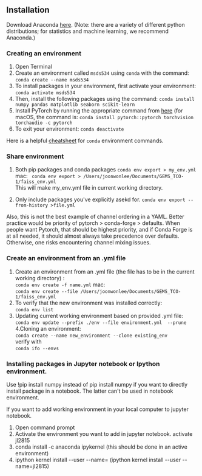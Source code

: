 ## Installation
Download Anaconda [here](https://www.anaconda.com/download).
(Note: there are a variety of different python distributions; for statistics and machine learning, we recommend Anaconda.)

### Creating an environment 

1. Open Terminal
2. Create an environment called `msds534` using `conda` with the command:
   ```conda create --name msds534```
3. To install packages in your environment, first activate your environment:
   ```conda activate msds534```
4. Then, install the following packages using the command:
   ```conda install numpy pandas matplotlib seaborn scikit-learn``` 
5. Install PyTorch by running the appropriate command from [here](https://pytorch.org) (for macOS, the command is: `conda install pytorch::pytorch torchvision torchaudio -c pytorch`
6. To exit your environment:
   ```conda deactivate```

Here is a helpful [cheatsheet](https://conda.io/projects/conda/en/latest/user-guide/tasks/manage-environments.html) for `conda` environment commands.

### Share environment
1. Both pip packages and conda packages
```conda env export > my_env.yml```
mac:
``` conda env export > /Users/joonwonlee/Documents/GEMS_TCO-1/faiss_env.yml```     
This will make my_env.yml file in current working directory.   

3. Only include packages you've explicitly asekd for.
```conda env export --from-history >file.yml```

Also, this is not the best example of channel ordering in a YAML. Better practice would be priority of pytorch > conda-forge > defaults. When people want Pytorch, that should be highest priority, and if Conda Forge is at all needed, it should almost always take precedence over defaults. Otherwise, one risks encountering channel mixing issues.

### Create an environment from an .yml file
1. Create an environment from an .yml file (the file has to be in the current working directory) :                      
```conda env create -f name.yml```
mac:        
```conda env create --file /Users/joonwonlee/Documents/GEMS_TCO-1/faiss_env.yml```   
3. To verify that the new environment was installed correctly:               
```conda env list```              
4. Updating current working environment based on provided .yml file:             
```conda env update --prefix ./env --file environment.yml  --prune```             
4.Cloning an environment:               
```conda create --name new_environment --clone existing_env```       
verify with           
```conda ifo --envs```

### Installing packages in Jupyter notebook or Ipython environment.
Use !pip install numpy instead of pip install numpy if you want to directly install package in a notebook. The latter can't be used in notebook environment.   

If you want to add working environment in your local computer to jupyter notebook.
1. Open command prompt   
2. Activate the environment you want to add in jupyter notebook.
activate jl2815   
4. conda install -c anaconda ipykernel    (this should be done in an active environment)   
5. ipython kernel install --user --name=<envname>             (ipython kernel install --user --name=jl2815)
     

